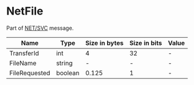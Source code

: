 # NetFile

Part of [NET/SVC](/classes/netsvc.md) message.

| Name | Type | Size in bytes | Size in bits | Value |
| --- | --- | --- | --- | --- |
| TransferId | int | 4 | 32 | - |
| FileName | string | - | - | - |
| FileRequested | boolean | 0.125 | 1 | - |
